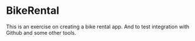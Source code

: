 # BikeRental
This is an exercise on creating a bike rental app.
And to test integration with Github and some other tools.
